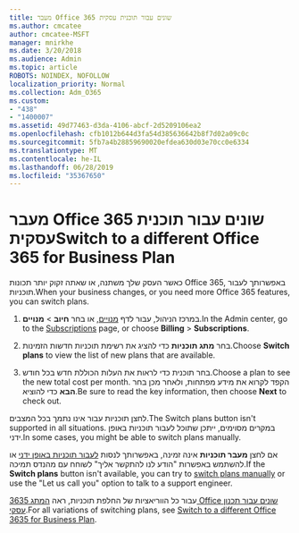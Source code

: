 ```yaml
---
title: מעבר Office 365 שונים עבור תוכנית עסקית
ms.author: cmcatee
author: cmcatee-MSFT
manager: mnirkhe
ms.date: 3/20/2018
ms.audience: Admin
ms.topic: article
ROBOTS: NOINDEX, NOFOLLOW
localization_priority: Normal
ms.collection: Adm_O365
ms.custom:
- "438"
- "1400007"
ms.assetid: 49d77463-d3da-4106-abcf-2d5209106ea2
ms.openlocfilehash: cfb1012b644d3fa54d385636642b8f7d02a09c0c
ms.sourcegitcommit: 5fb7a4b28859690020efdea630d03e70cc0e6334
ms.translationtype: MT
ms.contentlocale: he-IL
ms.lasthandoff: 06/28/2019
ms.locfileid: "35367650"
---
```

# <a name="switch-to-a-different-office-365-for-business-plan"></a><span data-ttu-id="73774-102">מעבר Office 365 שונים עבור תוכנית עסקית</span><span class="sxs-lookup"><span data-stu-id="73774-102">Switch to a different Office 365 for Business Plan</span></span>

<span data-ttu-id="73774-103">כאשר העסק שלך משתנה, או שאתה זקוק יותר תכונות Office 365, באפשרותך לעבור תוכניות.</span><span class="sxs-lookup"><span data-stu-id="73774-103">When your business changes, or you need more Office 365 features, you can switch plans.</span></span>
  
1. <span data-ttu-id="73774-104">במרכז הניהול, עבור לדף [מנויים](https://go.microsoft.com/fwlink/p/?linkid=842054), או בחר **חיוב** \> **מנויים**.</span><span class="sxs-lookup"><span data-stu-id="73774-104">In the Admin center, go to the [Subscriptions](https://go.microsoft.com/fwlink/p/?linkid=842054) page, or choose **Billing** \> **Subscriptions**.</span></span>

2. <span data-ttu-id="73774-105">בחר **מתג תוכניות** כדי להציג את רשימת תוכניות חדשות הזמינות.</span><span class="sxs-lookup"><span data-stu-id="73774-105">Choose **Switch plans** to view the list of new plans that are available.</span></span>

3. <span data-ttu-id="73774-106">בחר תוכנית כדי לראות את העלות הכוללת חדש בכל חודש.</span><span class="sxs-lookup"><span data-stu-id="73774-106">Choose a plan to see the new total cost per month.</span></span> <span data-ttu-id="73774-107">הקפד לקרוא את מידע מפתחות, ולאחר מכן בחר **הבא** כדי להוציא.</span><span class="sxs-lookup"><span data-stu-id="73774-107">Be sure to read the key information, then choose **Next** to check out.</span></span>

<span data-ttu-id="73774-108">לחצן תוכניות עבור אינו נתמך בכל המצבים.</span><span class="sxs-lookup"><span data-stu-id="73774-108">The Switch plans button isn't supported in all situations.</span></span> <span data-ttu-id="73774-109">במקרים מסוימים, ייתכן שתוכל לעבור תוכניות באופן ידני.</span><span class="sxs-lookup"><span data-stu-id="73774-109">In some cases, you might be able to switch plans manually.</span></span>
  
<span data-ttu-id="73774-110">אם לחצן **מעבר תוכניות** אינה זמינה, באפשרותך לנסות [לעבור תוכניות באופן ידני](https://support.office.com/article/eb0d0680-5677-41a0-8c46-4b9d47f1c209) או להשתמש באפשרות "הודע לנו להתקשר אליך" לשוחח עם מהנדס תמיכה.</span><span class="sxs-lookup"><span data-stu-id="73774-110">If the **Switch plans** button isn't available, you can try to [switch plans manually](https://support.office.com/article/eb0d0680-5677-41a0-8c46-4b9d47f1c209) or use the "Let us call you" option to talk to a support engineer.</span></span>
  
<span data-ttu-id="73774-111">עבור כל הווריאציות של החלפת תוכניות, ראה [המתג 3635 Office שונים עבור תכנון עסקי](https://support.office.com/article/49d77463-d3da-4106-abcf-2d5209106ea2).</span><span class="sxs-lookup"><span data-stu-id="73774-111">For all variations of switching plans, see [Switch to a different Office 3635 for Business Plan](https://support.office.com/article/49d77463-d3da-4106-abcf-2d5209106ea2).</span></span>
  